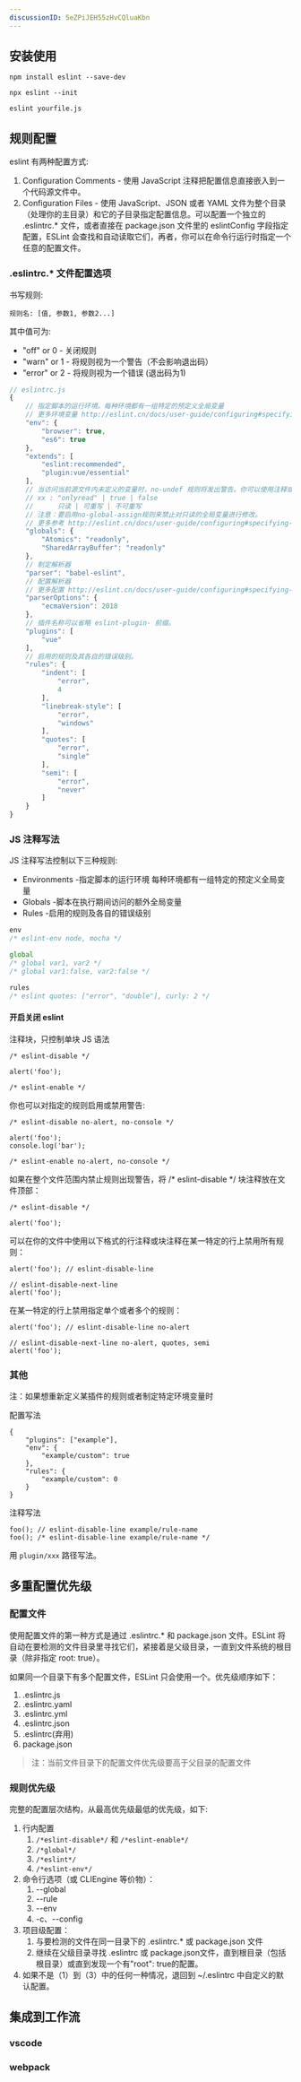 ```yaml
---
discussionID: 5eZPiJEH55zHvCQluaKbn
---
```

## 安装使用
```
npm install eslint --save-dev
```

```
npx eslint --init
```

```
eslint yourfile.js
```

## 规则配置
eslint 有两种配置方式:
1. Configuration Comments - 使用 JavaScript 注释把配置信息直接嵌入到一个代码源文件中。
2. Configuration Files - 使用 JavaScript、JSON 或者 YAML 文件为整个目录（处理你的主目录）和它的子目录指定配置信息。可以配置一个独立的 .eslintrc.* 文件，或者直接在 package.json 文件里的 eslintConfig 字段指定配置，ESLint 会查找和自动读取它们，再者，你可以在命令行运行时指定一个任意的配置文件。

### .eslintrc.* 文件配置选项 
书写规则:
```
规则名: [值, 参数1, 参数2...]
```
其中值可为:
- "off" or 0 - 关闭规则
- "warn" or 1 - 将规则视为一个警告（不会影响退出码）
- "error" or 2 - 将规则视为一个错误 (退出码为1)

```javascript
// eslintrc.js
{   
    // 指定脚本的运行环境。每种环境都有一组特定的预定义全局变量
    // 更多环境变量 http://eslint.cn/docs/user-guide/configuring#specifying-environments
    "env": {
        "browser": true,
        "es6": true
    },
    "extends": [
        "eslint:recommended",
        "plugin:vue/essential"
    ],
    // 当访问当前源文件内未定义的变量时，no-undef 规则将发出警告。你可以使用注释或在配置文件中定义全局变量。
    // xx : "onlyread" | true | false
    //      只读 | 可重写 | 不可重写
    // 注意：要启用no-global-assign规则来禁止对只读的全局变量进行修改。
    // 更多参考 http://eslint.cn/docs/user-guide/configuring#specifying-globals
    "globals": {
        "Atomics": "readonly",
        "SharedArrayBuffer": "readonly"
    },
    // 制定解析器
    "parser": "babel-eslint",
    // 配置解析器
    // 更多配置 http://eslint.cn/docs/user-guide/configuring#specifying-parser-options
    "parserOptions": {
        "ecmaVersion": 2018
    },
    // 插件名称可以省略 eslint-plugin- 前缀。
    "plugins": [
        "vue"
    ],
    // 启用的规则及其各自的错误级别。
    "rules": {
        "indent": [
            "error",
            4
        ],
        "linebreak-style": [
            "error",
            "windows"
        ],
        "quotes": [
            "error",
            "single"
        ],
        "semi": [
            "error",
            "never"
        ]
    }
}
```

### JS 注释写法
JS 注释写法控制以下三种规则:
- Environments -指定脚本的运行环境 每种环境都有一组特定的预定义全局变量
- Globals -脚本在执行期间访问的额外全局变量
- Rules -启用的规则及各自的错误级别
  
```javascript
env
/* eslint-env node, mocha */

global
/* global var1, var2 */
/* global var1:false, var2:false */

rules
/* eslint quotes: ["error", "double"], curly: 2 */
```

#### 开启关闭 eslint
注释块，只控制单块 JS 语法
```
/* eslint-disable */

alert('foo');

/* eslint-enable */
```

你也可以对指定的规则启用或禁用警告:

```
/* eslint-disable no-alert, no-console */

alert('foo');
console.log('bar');

/* eslint-enable no-alert, no-console */
```

如果在整个文件范围内禁止规则出现警告，将 /* eslint-disable */ 块注释放在文件顶部：

```
/* eslint-disable */

alert('foo');
```

可以在你的文件中使用以下格式的行注释或块注释在某一特定的行上禁用所有规则：

```
alert('foo'); // eslint-disable-line

// eslint-disable-next-line
alert('foo');
```

在某一特定的行上禁用指定单个或者多个的规则：

```
alert('foo'); // eslint-disable-line no-alert

// eslint-disable-next-line no-alert, quotes, semi
alert('foo');
```

### 其他

注：如果想重新定义某插件的规则或者制定特定环境变量时

配置写法
```
{
    "plugins": ["example"],
    "env": {
        "example/custom": true
    },
    "rules": {
        "example/custom": 0
    }
}
```

注释写法
```
foo(); // eslint-disable-line example/rule-name
foo(); /* eslint-disable-line example/rule-name */
```

用 `plugin/xxx` 路径写法。

## 多重配置优先级
### 配置文件
使用配置文件的第一种方式是通过 .eslintrc.* 和 package.json 文件。ESLint 将自动在要检测的文件目录里寻找它们，紧接着是父级目录，一直到文件系统的根目录（除非指定 root: true）。

如果同一个目录下有多个配置文件，ESLint 只会使用一个。优先级顺序如下：

1. .eslintrc.js
2. .eslintrc.yaml
3. .eslintrc.yml
4. .eslintrc.json
5. .eslintrc(弃用)
6. package.json

> 注：当前文件目录下的配置文件优先级要高于父目录的配置文件

### 规则优先级
完整的配置层次结构，从最高优先级最低的优先级，如下:

1. 行内配置
   1. `/*eslint-disable*/` 和 `/*eslint-enable*/`
   2. `/*global*/`
   3. `/*eslint*/`
   4. `/*eslint-env*/`
2. 命令行选项（或 CLIEngine 等价物）：
   1. --global
   2. --rule
   3. --env
   4. -c、--config
3. 项目级配置：
   1. 与要检测的文件在同一目录下的 .eslintrc.* 或 package.json 文件
   2. 继续在父级目录寻找 .eslintrc 或 package.json文件，直到根目录（包括根目录）或直到发现一个有"root": true的配置。
4. 如果不是（1）到（3）中的任何一种情况，退回到 ~/.eslintrc 中自定义的默认配置。

## 集成到工作流

### vscode


### webpack